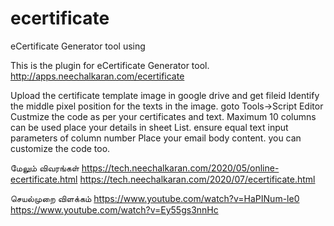 # ecertificate
eCertificate Generator tool using

This is the plugin for eCertificate Generator tool. http://apps.neechalkaran.com/ecertificate


Upload the certificate template image in google drive and get fileid
Identify the middle pixel position for the texts in the image.
goto Tools->Script Editor
Custmize the code as per your certificates and text. Maximum 10 columns can be used
place your details in sheet List. ensure equal text input parameters of column number
Place your email body content. you can customize the code too.

மேலும் விவரங்கள் 
https://tech.neechalkaran.com/2020/05/online-ecertificate.html
https://tech.neechalkaran.com/2020/07/ecertificate.html 

செயல்முறை விளக்கம்
https://www.youtube.com/watch?v=HaPINum-le0
https://www.youtube.com/watch?v=Ey55gs3nnHc 
